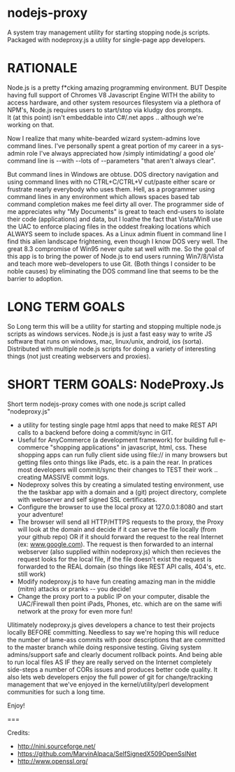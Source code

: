 nodejs-proxy
============

A system tray management utility for starting stopping node.js scripts.
Packaged with nodeproxy.js a utility for single-page app developers. 

RATIONALE
===
Node.js is a pretty f*cking amazing programming environment.  BUT Despite having full support of
Chromes V8 Javascript Engine WITH the ability to access hardware, and other system resources filesystem via 
a plethora of NPM's, Node.js requires users to start/stop via kludgy dos prompts.  
It (at this point) isn't embeddable into C#/.net apps .. although we're working on that. 

Now I realize that many white-bearded wizard system-admins love command lines. I've personally spent a 
great portion of my career in a sys-admin role I've always appreciated how /simply intimidating/ 
a good ole' command line is --with --lots of --parameters "that aren't always clear". 

But command lines in Windows are obtuse.
DOS directory navigation and using command lines with no CTRL+C/CTRL+V cut/paste either scare or
frustrate nearly everybody who uses them.  Hell, as a programmer using command lines in any environment 
which allows spaces based tab command completion makes me feel dirty all over. 
The programmer side of me appreciates why "My Documents" is great to teach end-users to isolate
their code (applications) and data, but I loathe the fact that Vista/Win8 use the UAC to enforce placing files 
in the oddest freaking locations which ALWAYS seem to include spaces.  As a Linux admin fluent in command
line I find this alien landscape frightening, even though I know DOS very well.  The great 8.3 compromise of
Win95 never quite sat well with me.  So the goal of this app is to bring the power of Node.js to end users
running Win7/8/Vista and teach more web-developers to use Git.  (Both things I consider to be noble causes) by
eliminating the DOS command line that seems to be the barrier to adoption. 

LONG TERM GOALS
===
So Long term this will be a utility for starting and stopping multiple node.js scripts as windows services.
Node.js is just a fast easy way to write JS software that runs on windows, mac, linux/unix, android, ios (sorta).
Distributed with multiple node.js scripts for doing a variety of interesting things (not just creating 
webservers and proxies). 

SHORT TERM GOALS: NodeProxy.Js
===

Short term nodejs-proxy comes with one node.js script called "nodeproxy.js"
* a utility for testing single page html apps that need to make REST API calls to a backend before
doing a commit/sync in GIT.
* Useful for AnyCommerce (a development framework) for building full e-commerce "shopping applications"
in javascript, html, css.  These shopping apps can run fully client side using file:// in many browsers
but getting files onto things like iPads, etc. is a pain the rear. In pratices most developers will commit/sync
their changes to TEST their work .. creating MASSIVE commit logs. 
* Nodeproxy solves this by creating a simulated testing environment, use the the taskbar app with 
a domain and a (git) project directory, complete with webserver and self signed SSL certificates.
* Configure the browser to use the local proxy at 127.0.0.1:8080 and start your adventure!
* The browser will send all HTTP/HTTPS requests to the proxy, the Proxy will look at the domain and decide
if it can serve the file locally (from your github repo) OR if it should forward the request to the real
Internet (ex: www.google.com).   The request is then forwarded to an internal webserver (also supplied
within nodeproxy.js) which then recieves the request looks for the local file, if the file doesn't exist
the request is forwarded to the REAL domain (so things like REST API calls, 404's, etc. still work)
* Modify nodeproxy.js to have fun creating amazing man in the middle (mitm) attacks or pranks -- you decide!
* Change the proxy port to a public IP on your computer, disable the UAC/Firewall then point iPads, Phones, etc.
which are on the same wifi network at the proxy for even more fun!

Ulitimately nodeproxy.js gives developers a chance to test their projects locally BEFORE committing. 
Needless to say we're hoping this will reduce the number of lame-ass commits with poor descriptions 
that are committed to the master branch while doing responsive testing.  Giving system admins/support safe and
clearly document rollback points. And being able to run local files AS IF they are really served 
on the Internet completely side-steps a number of CORs issues and produces better code quality.
It also lets web developers enjoy the full power of git for change/tracking management that we've enjoyed
in the kernel/utility/perl development communities for such a long time.

Enjoy!

===

Credits:
* http://nini.sourceforge.net/
* https://github.com/MarvinAlpaca/SelfSignedX509OpenSslNet
* http://www.openssl.org/
